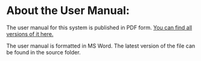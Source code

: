 # About the User Manual:
The user manual for this system is published in PDF form. [You can find all versions of it here.](./publish)

The user manual is formatted in MS Word. The latest version of the file can be found in the source folder.